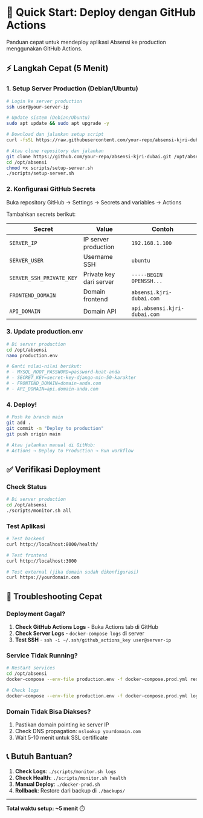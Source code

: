 # 🚀 Quick Start: Deploy dengan GitHub Actions

Panduan cepat untuk mendeploy aplikasi Absensi ke production menggunakan GitHub Actions.

## ⚡ Langkah Cepat (5 Menit)

### 1. Setup Server Production (Debian/Ubuntu)

```bash
# Login ke server production
ssh user@your-server-ip

# Update sistem (Debian/Ubuntu)
sudo apt update && sudo apt upgrade -y

# Download dan jalankan setup script
curl -fsSL https://raw.githubusercontent.com/your-repo/absensi-kjri-dubai/main/scripts/setup-server.sh | bash

# Atau clone repository dan jalankan
git clone https://github.com/your-repo/absensi-kjri-dubai.git /opt/absensi
cd /opt/absensi
chmod +x scripts/setup-server.sh
./scripts/setup-server.sh
```

### 2. Konfigurasi GitHub Secrets

Buka repository GitHub → Settings → Secrets and variables → Actions

Tambahkan secrets berikut:

| Secret | Value | Contoh |
|--------|-------|--------|
| `SERVER_IP` | IP server production | `192.168.1.100` |
| `SERVER_USER` | Username SSH | `ubuntu` |
| `SERVER_SSH_PRIVATE_KEY` | Private key dari server | `-----BEGIN OPENSSH...` |
| `FRONTEND_DOMAIN` | Domain frontend | `absensi.kjri-dubai.com` |
| `API_DOMAIN` | Domain API | `api.absensi.kjri-dubai.com` |

### 3. Update production.env

```bash
# Di server production
cd /opt/absensi
nano production.env

# Ganti nilai-nilai berikut:
# - MYSQL_ROOT_PASSWORD=password-kuat-anda
# - SECRET_KEY=secret-key-django-min-50-karakter
# - FRONTEND_DOMAIN=domain-anda.com
# - API_DOMAIN=api.domain-anda.com
```

### 4. Deploy!

```bash
# Push ke branch main
git add .
git commit -m "Deploy to production"
git push origin main

# Atau jalankan manual di GitHub:
# Actions → Deploy to Production → Run workflow
```

## ✅ Verifikasi Deployment

### Check Status
```bash
# Di server production
cd /opt/absensi
./scripts/monitor.sh all
```

### Test Aplikasi
```bash
# Test backend
curl http://localhost:8000/health/

# Test frontend
curl http://localhost:3000

# Test external (jika domain sudah dikonfigurasi)
curl https://yourdomain.com
```

## 🔧 Troubleshooting Cepat

### Deployment Gagal?
1. **Check GitHub Actions Logs** - Buka Actions tab di GitHub
2. **Check Server Logs** - `docker-compose logs` di server
3. **Test SSH** - `ssh -i ~/.ssh/github_actions_key user@server-ip`

### Service Tidak Running?
```bash
# Restart services
cd /opt/absensi
docker-compose --env-file production.env -f docker-compose.prod.yml restart

# Check logs
docker-compose --env-file production.env -f docker-compose.prod.yml logs -f
```

### Domain Tidak Bisa Diakses?
1. Pastikan domain pointing ke server IP
2. Check DNS propagation: `nslookup yourdomain.com`
3. Wait 5-10 menit untuk SSL certificate

## 📞 Butuh Bantuan?

1. **Check Logs**: `./scripts/monitor.sh logs`
2. **Check Health**: `./scripts/monitor.sh health`
3. **Manual Deploy**: `./docker-prod.sh`
4. **Rollback**: Restore dari backup di `./backups/`

---

**Total waktu setup: ~5 menit** ⏱️
